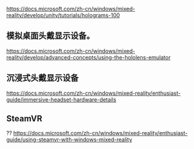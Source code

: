 https://docs.microsoft.com/zh-cn/windows/mixed-reality/develop/unity/tutorials/holograms-100


## 模拟桌面头戴显示设备。
https://docs.microsoft.com/zh-cn/windows/mixed-reality/develop/advanced-concepts/using-the-hololens-emulator


## 沉浸式头戴显示设备
https://docs.microsoft.com/zh-cn/windows/mixed-reality/enthusiast-guide/immersive-headset-hardware-details

## SteamVR
??
https://docs.microsoft.com/zh-cn/windows/mixed-reality/enthusiast-guide/using-steamvr-with-windows-mixed-reality

